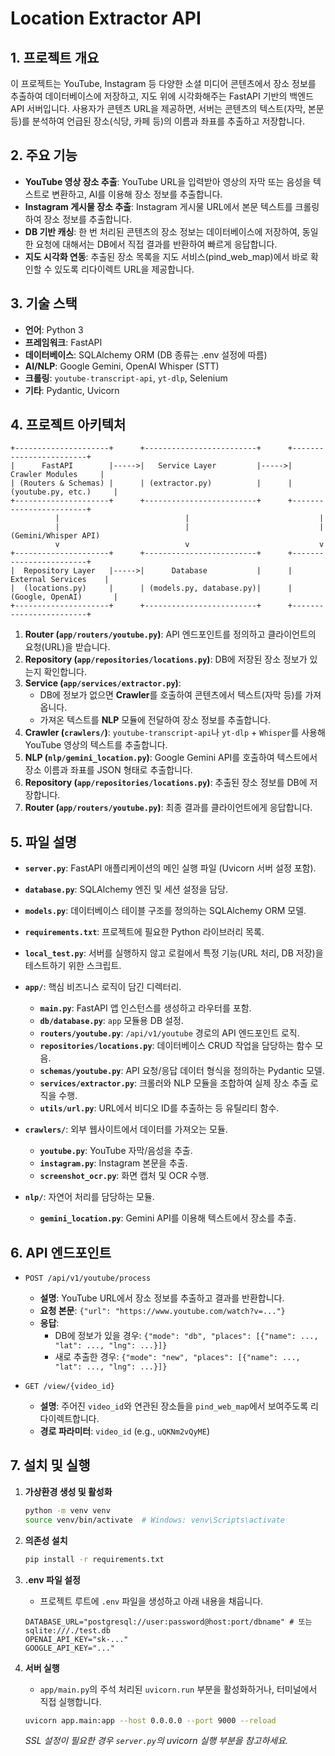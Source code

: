 
# Location Extractor API

## 1. 프로젝트 개요

이 프로젝트는 YouTube, Instagram 등 다양한 소셜 미디어 콘텐츠에서 장소 정보를 추출하여 데이터베이스에 저장하고, 지도 위에 시각화해주는 FastAPI 기반의 백엔드 API 서버입니다. 사용자가 콘텐츠 URL을 제공하면, 서버는 콘텐츠의 텍스트(자막, 본문 등)를 분석하여 언급된 장소(식당, 카페 등)의 이름과 좌표를 추출하고 저장합니다.

## 2. 주요 기능

- **YouTube 영상 장소 추출**: YouTube URL을 입력받아 영상의 자막 또는 음성을 텍스트로 변환하고, AI를 이용해 장소 정보를 추출합니다.
- **Instagram 게시물 장소 추출**: Instagram 게시물 URL에서 본문 텍스트를 크롤링하여 장소 정보를 추출합니다.
- **DB 기반 캐싱**: 한 번 처리된 콘텐츠의 장소 정보는 데이터베이스에 저장하여, 동일한 요청에 대해서는 DB에서 직접 결과를 반환하여 빠르게 응답합니다.
- **지도 시각화 연동**: 추출된 장소 목록을 지도 서비스(pind_web_map)에서 바로 확인할 수 있도록 리다이렉트 URL을 제공합니다.

## 3. 기술 스택

- **언어**: Python 3
- **프레임워크**: FastAPI
- **데이터베이스**: SQLAlchemy ORM (DB 종류는 .env 설정에 따름)
- **AI/NLP**: Google Gemini, OpenAI Whisper (STT)
- **크롤링**: `youtube-transcript-api`, `yt-dlp`, Selenium
- **기타**: Pydantic, Uvicorn

## 4. 프로젝트 아키텍처

```
+---------------------+      +-------------------------+      +------------------------+
|      FastAPI        |----->|   Service Layer         |----->|    Crawler Modules     |
| (Routers & Schemas) |      | (extractor.py)          |      | (youtube.py, etc.)     |
+---------------------+      +-------------------------+      +------------------------+
          |                            |                             |
          |                            |                             | (Gemini/Whisper API)
          v                            v                             v
+---------------------+      +-------------------------+      +------------------------+
|  Repository Layer   |----->|      Database           |      |   External Services    |
|  (locations.py)     |      | (models.py, database.py)|      | (Google, OpenAI)       |
+---------------------+      +-------------------------+      +------------------------+
```

1.  **Router (`app/routers/youtube.py`)**: API 엔드포인트를 정의하고 클라이언트의 요청(URL)을 받습니다.
2.  **Repository (`app/repositories/locations.py`)**: DB에 저장된 장소 정보가 있는지 확인합니다.
3.  **Service (`app/services/extractor.py`)**:
    -   DB에 정보가 없으면 **Crawler**를 호출하여 콘텐츠에서 텍스트(자막 등)를 가져옵니다.
    -   가져온 텍스트를 **NLP** 모듈에 전달하여 장소 정보를 추출합니다.
4.  **Crawler (`crawlers/`)**: `youtube-transcript-api`나 `yt-dlp` + `Whisper`를 사용해 YouTube 영상의 텍스트를 추출합니다.
5.  **NLP (`nlp/gemini_location.py`)**: Google Gemini API를 호출하여 텍스트에서 장소 이름과 좌표를 JSON 형태로 추출합니다.
6.  **Repository (`app/repositories/locations.py`)**: 추출된 장소 정보를 DB에 저장합니다.
7.  **Router (`app/routers/youtube.py`)**: 최종 결과를 클라이언트에게 응답합니다.

## 5. 파일 설명

-   **`server.py`**: FastAPI 애플리케이션의 메인 실행 파일 (Uvicorn 서버 설정 포함).
-   **`database.py`**: SQLAlchemy 엔진 및 세션 설정을 담당.
-   **`models.py`**: 데이터베이스 테이블 구조를 정의하는 SQLAlchemy ORM 모델.
-   **`requirements.txt`**: 프로젝트에 필요한 Python 라이브러리 목록.
-   **`local_test.py`**: 서버를 실행하지 않고 로컬에서 특정 기능(URL 처리, DB 저장)을 테스트하기 위한 스크립트.

-   **`app/`**: 핵심 비즈니스 로직이 담긴 디렉터리.
    -   **`main.py`**: FastAPI 앱 인스턴스를 생성하고 라우터를 포함.
    -   **`db/database.py`**: `app` 모듈용 DB 설정.
    -   **`routers/youtube.py`**: `/api/v1/youtube` 경로의 API 엔드포인트 로직.
    -   **`repositories/locations.py`**: 데이터베이스 CRUD 작업을 담당하는 함수 모음.
    -   **`schemas/youtube.py`**: API 요청/응답 데이터 형식을 정의하는 Pydantic 모델.
    -   **`services/extractor.py`**: 크롤러와 NLP 모듈을 조합하여 실제 장소 추출 로직을 수행.
    -   **`utils/url.py`**: URL에서 비디오 ID를 추출하는 등 유틸리티 함수.

-   **`crawlers/`**: 외부 웹사이트에서 데이터를 가져오는 모듈.
    -   **`youtube.py`**: YouTube 자막/음성을 추출.
    -   **`instagram.py`**: Instagram 본문을 추출.
    -   **`screenshot_ocr.py`**: 화면 캡처 및 OCR 수행.

-   **`nlp/`**: 자연어 처리를 담당하는 모듈.
    -   **`gemini_location.py`**: Gemini API를 이용해 텍스트에서 장소를 추출.

## 6. API 엔드포인트

-   `POST /api/v1/youtube/process`
    -   **설명**: YouTube URL에서 장소 정보를 추출하고 결과를 반환합니다.
    -   **요청 본문**: `{"url": "https://www.youtube.com/watch?v=..."}`
    -   **응답**:
        -   DB에 정보가 있을 경우: `{"mode": "db", "places": [{"name": ..., "lat": ..., "lng": ...}]}`
        -   새로 추출한 경우: `{"mode": "new", "places": [{"name": ..., "lat": ..., "lng": ...}]}`

-   `GET /view/{video_id}`
    -   **설명**: 주어진 `video_id`와 연관된 장소들을 `pind_web_map`에서 보여주도록 리다이렉트합니다.
    -   **경로 파라미터**: `video_id` (e.g., `uQKNm2vQyME`)

## 7. 설치 및 실행

1.  **가상환경 생성 및 활성화**
    ```bash
    python -m venv venv
    source venv/bin/activate  # Windows: venv\Scripts\activate
    ```

2.  **의존성 설치**
    ```bash
    pip install -r requirements.txt
    ```

3.  **.env 파일 설정**
    -   프로젝트 루트에 `.env` 파일을 생성하고 아래 내용을 채웁니다.
    ```
    DATABASE_URL="postgresql://user:password@host:port/dbname" # 또는 sqlite:///./test.db
    OPENAI_API_KEY="sk-..."
    GOOGLE_API_KEY="..."
    ```

4.  **서버 실행**
    -   `app/main.py`의 주석 처리된 `uvicorn.run` 부분을 활성화하거나, 터미널에서 직접 실행합니다.
    ```bash
    uvicorn app.main:app --host 0.0.0.0 --port 9000 --reload
    ```
    *SSL 설정이 필요한 경우 `server.py`의 uvicorn 실행 부분을 참고하세요.*
